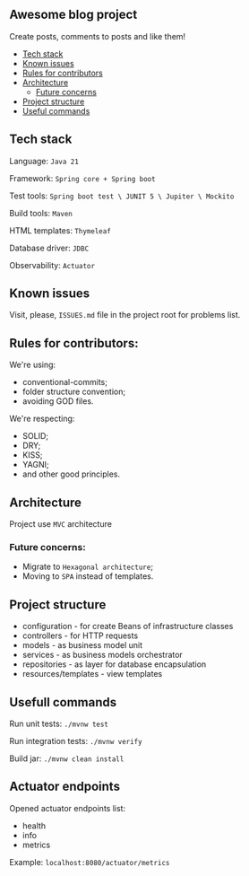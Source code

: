 ## Awesome blog project
Create posts, comments to posts and like them!

- [Tech stack](#Tech-stack)
- [Known issues](#Known-issues)
- [Rules for contributors](#Rules-for-contributors)
- [Architecture](#Architecture)
    - [Future concerns](#Future-concerns)
- [Project structure](#Project-structure)
- [Useful commands](#Usefull-commands)

## Tech stack
Language: `Java 21`

Framework: `Spring core + Spring boot`

Test tools: `Spring boot test \ JUNIT 5 \ Jupiter \ Mockito`

Build tools: `Maven`

HTML templates: `Thymeleaf` 

Database driver: `JDBC`

Observability: `Actuator`

## Known issues
Visit, please, `ISSUES.md` file in the project root for problems list.

## Rules for contributors:
We're using:
- conventional-commits;
- folder structure convention;
- avoiding GOD files.

We're respecting:
- SOLID;
- DRY;
- KISS;
- YAGNI;
- and other good principles.

## Architecture
Project use `MVC` architecture

### Future concerns:
- Migrate to `Hexagonal architecture`;
- Moving to `SPA` instead of templates.

## Project structure
- configuration - for create Beans of infrastructure classes
- controllers - for HTTP requests
- models - as business model unit
- services - as business models orchestrator
- repositories - as layer for database encapsulation
- resources/templates - view templates

## Usefull commands

Run unit tests: `./mvnw test`

Run integration tests: `./mvnw verify`

Build jar: `./mvnw clean install`

## Actuator endpoints
Opened actuator endpoints list:
- health
- info
- metrics

Example: `localhost:8080/actuator/metrics`
